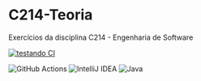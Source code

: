 # C214-Teoria
Exercícios da disciplina C214 - Engenharia de Software

[![testando CI](https://github.com/AlvaroBreno/C214-Teoria/actions/workflows/maven.yml/badge.svg)](https://github.com/AlvaroBreno/C214-Teoria/actions/workflows/maven.yml)

![GitHub Actions](https://img.shields.io/badge/github%20actions-%232671E5.svg?style=for-the-badge&logo=githubactions&logoColor=white)
![IntelliJ IDEA](https://img.shields.io/badge/IntelliJIDEA-000000.svg?style=for-the-badge&logo=intellij-idea&logoColor=white)
![Java](https://img.shields.io/badge/java-%23ED8B00.svg?style=for-the-badge&logo=java&logoColor=white)
